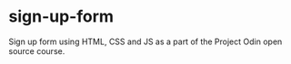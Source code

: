 # sign-up-form
Sign up form using HTML, CSS and JS as a part of the Project Odin open source course.
